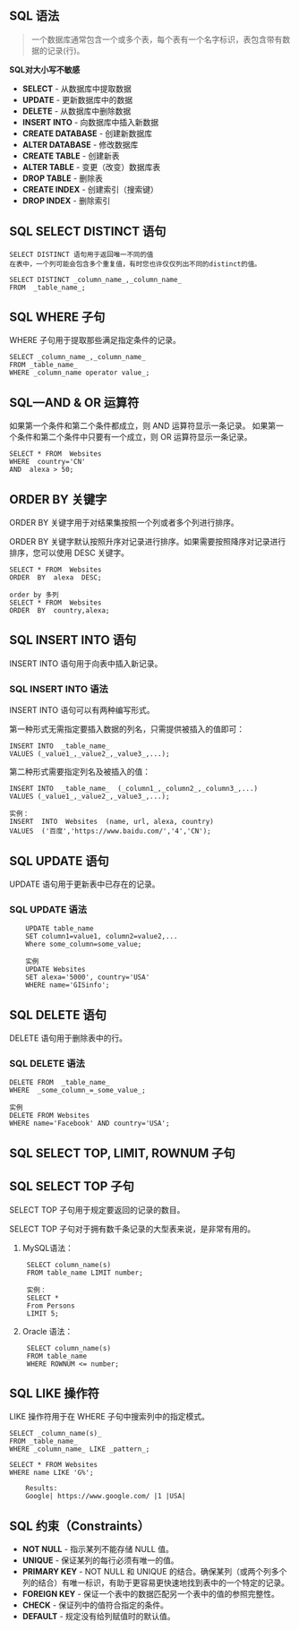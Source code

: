 ## SQL 语法

> 一个数据库通常包含一个或多个表，每个表有一个名字标识，表包含带有数据的记录(行)。

**SQL对大小写不敏感**

-   **SELECT**  - 从数据库中提取数据
-   **UPDATE**  - 更新数据库中的数据
-   **DELETE**  - 从数据库中删除数据
-   **INSERT INTO**  - 向数据库中插入新数据
-   **CREATE DATABASE**  - 创建新数据库
-   **ALTER DATABASE**  - 修改数据库
-   **CREATE TABLE**  - 创建新表
-   **ALTER TABLE**  - 变更（改变）数据库表
-   **DROP TABLE**  - 删除表
-   **CREATE INDEX**  - 创建索引（搜索键）
-   **DROP INDEX**  - 删除索引



## SQL SELECT DISTINCT 语句

	SELECT DISTINCT 语句用于返回唯一不同的值
	在表中，一个列可能会包含多个重复值，有时您也许仅仅列出不同的distinct的值。
	
    SELECT DISTINCT _column_name_,_column_name_  
    FROM  _table_name_;


## SQL WHERE 子句

WHERE 子句用于提取那些满足指定条件的记录。

    SELECT _column_name_,_column_name_  
    FROM _table_name_  
    WHERE _column_name operator value_;


## SQL—AND & OR 运算符

如果第一个条件和第二个条件都成立，则 AND 运算符显示一条记录。
如果第一个条件和第二个条件中只要有一个成立，则 OR 运算符显示一条记录。

    SELECT * FROM  Websites  
    WHERE  country='CN'  
    AND  alexa > 50;


## ORDER BY 关键字

ORDER BY 关键字用于对结果集按照一个列或者多个列进行排序。

ORDER BY 关键字默认按照升序对记录进行排序。如果需要按照降序对记录进行排序，您可以使用 DESC 关键字。

    SELECT * FROM  Websites
    ORDER  BY  alexa  DESC;

	order by 多列
	SELECT * FROM  Websites
	ORDER  BY  country,alexa;


## SQL INSERT INTO 语句

INSERT INTO 语句用于向表中插入新记录。

### SQL INSERT INTO 语法

INSERT INTO 语句可以有两种编写形式。

第一种形式无需指定要插入数据的列名，只需提供被插入的值即可：

    INSERT INTO  _table_name_  
    VALUES (_value1_,_value2_,_value3_,...);

第二种形式需要指定列名及被插入的值：

    INSERT INTO  _table_name_  (_column1_,_column2_,_column3_,...)  
    VALUES (_value1_,_value2_,_value3_,...);
	
	实例：
    INSERT  INTO  Websites  (name, url, alexa, country)  
    VALUES  ('百度','https://www.baidu.com/','4','CN');


## SQL UPDATE 语句

UPDATE 语句用于更新表中已存在的记录。

### SQL UPDATE 语法

		UPDATE table_name
		SET column1=value1, column2=value2,...
		Where some_column=some_value;

		实例
		UPDATE Websites
		SET alexa='5000', country='USA'
		WHERE name='GISinfo';


## SQL DELETE 语句

DELETE 语句用于删除表中的行。

### SQL DELETE 语法

    DELETE FROM  _table_name_  
    WHERE  _some_column_=_some_value_;
    
    实例
    DELETE FROM Websites
    WHERE name='Facebook' AND country='USA';


## SQL  SELECT TOP, LIMIT, ROWNUM  子句

## SQL SELECT TOP 子句

SELECT TOP 子句用于规定要返回的记录的数目。

SELECT TOP 子句对于拥有数千条记录的大型表来说，是非常有用的。


1. MySQL语法：

	    SELECT column_name(s) 
	    FROM table_name LIMIT number;

		实例：
		SELECT *
		From Persons
		LIMIT 5;
		
2. Oracle 语法：

	    SELECT column_name(s)
	    FROM table_name
	    WHERE ROWNUM <= number;


## SQL LIKE 操作符

LIKE 操作符用于在 WHERE 子句中搜索列中的指定模式。

    SELECT _column_name(s)_  
    FROM _table_name_  
    WHERE _column_name_ LIKE _pattern_;

    SELECT * FROM Websites  
    WHERE name LIKE 'G%';

		Results:
		Google| https://www.google.com/ |1 |USA|


## SQL 约束（Constraints）

-   **NOT NULL**  - 指示某列不能存储 NULL 值。
-   **UNIQUE**  - 保证某列的每行必须有唯一的值。
-   **PRIMARY KEY**  - NOT NULL 和 UNIQUE 的结合。确保某列（或两个列多个列的结合）有唯一标识，有助于更容易更快速地找到表中的一个特定的记录。
-   **FOREIGN KEY**  - 保证一个表中的数据匹配另一个表中的值的参照完整性。
-   **CHECK**  - 保证列中的值符合指定的条件。
-   **DEFAULT**  - 规定没有给列赋值时的默认值。
